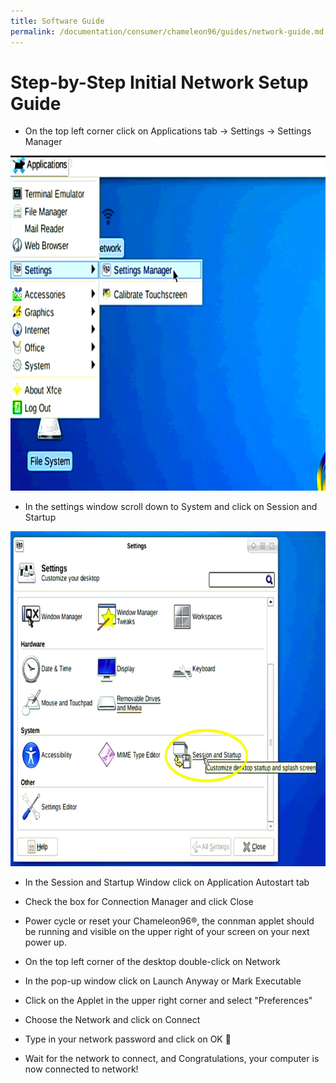```yaml
---
title: Software Guide
permalink: /documentation/consumer/chameleon96/guides/network-guide.md.html
---
```


# Step-by-Step Initial Network Setup Guide

-	On the top left corner click on Applications tab -> Settings -> Settings Manager

<img src="../additional-docs/images/images-network-manual/step1.png" data-canonical-src="../additional-docs/images/images-network-manual/step1.png" width="751" height="536" />

-	In the settings window scroll down to System and click on Session and Startup

<img src="../additional-docs/images/images-network-manual/step2.png" data-canonical-src="../additional-docs/images/images-network-manual/step2.png" width="751" height="536" />

-	In the Session and Startup Window click on Application Autostart tab

-	Check the box for Connection Manager and click Close

-	Power cycle or reset your Chameleon96®, the connman applet should be running and visible on the upper right of your screen on your next power up.

-	On the top left corner of the desktop double-click on Network

-	In the pop-up window click on Launch Anyway or Mark Executable

-	Click on the Applet in the upper right corner and select "Preferences"

-	Choose the Network and click on Connect

-	Type in your network password and click on OK
	
-	Wait for the network to connect, and Congratulations, your computer is now connected to network!
